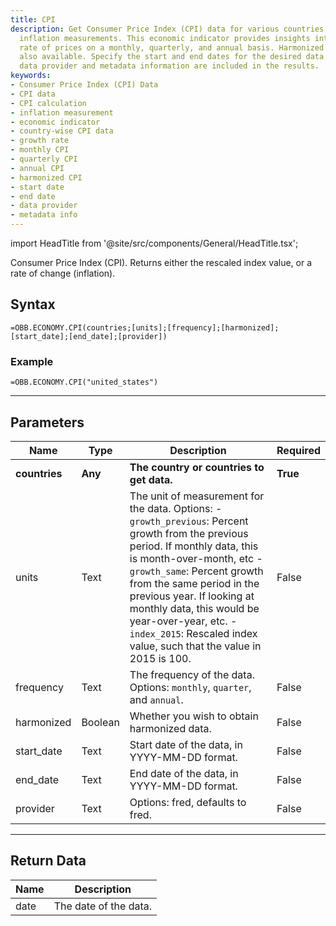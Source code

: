 ```yaml
---
title: CPI
description: Get Consumer Price Index (CPI) data for various countries and calculate
  inflation measurements. This economic indicator provides insights into the growth
  rate of prices on a monthly, quarterly, and annual basis. Harmonized CPI data is
  also available. Specify the start and end dates for the desired data range. The
  data provider and metadata information are included in the results.
keywords: 
- Consumer Price Index (CPI) Data
- CPI data
- CPI calculation
- inflation measurement
- economic indicator
- country-wise CPI data
- growth rate
- monthly CPI
- quarterly CPI
- annual CPI
- harmonized CPI
- start date
- end date
- data provider
- metadata info
---
```


<!-- markdownlint-disable MD033 -->
import HeadTitle from '@site/src/components/General/HeadTitle.tsx';

<HeadTitle title="ECONOMY.CPI | OpenBB Add-in for Excel Docs" />

Consumer Price Index (CPI).  Returns either the rescaled index value, or a rate of change (inflation).

## Syntax

```excel wordwrap
=OBB.ECONOMY.CPI(countries;[units];[frequency];[harmonized];[start_date];[end_date];[provider])
```

### Example

```excel wordwrap
=OBB.ECONOMY.CPI("united_states")
```

---

## Parameters

| Name | Type | Description | Required |
| ---- | ---- | ----------- | -------- |
| **countries** | **Any** | **The country or countries to get data.** | **True** |
| units | Text | The unit of measurement for the data. Options: - `growth_previous`: Percent growth from the previous period. If monthly data, this is month-over-month, etc - `growth_same`: Percent growth from the same period in the previous year. If looking at monthly data, this would be year-over-year, etc. - `index_2015`: Rescaled index value, such that the value in 2015 is 100. | False |
| frequency | Text | The frequency of the data. Options: `monthly`, `quarter`, and `annual`. | False |
| harmonized | Boolean | Whether you wish to obtain harmonized data. | False |
| start_date | Text | Start date of the data, in YYYY-MM-DD format. | False |
| end_date | Text | End date of the data, in YYYY-MM-DD format. | False |
| provider | Text | Options: fred, defaults to fred. | False |

---

## Return Data

| Name | Description |
| ---- | ----------- |
| date | The date of the data.  |

